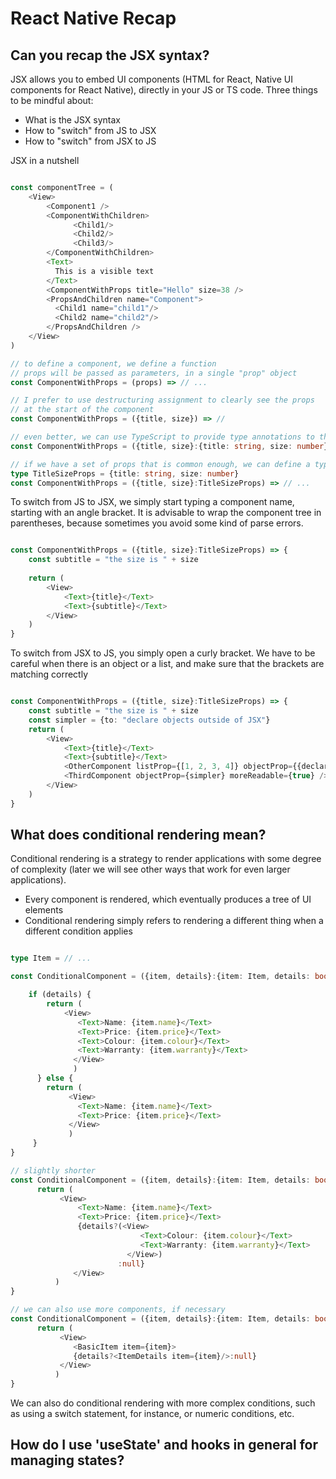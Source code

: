 # React Native Recap

## Can you recap the JSX syntax?

JSX allows you to embed UI components (HTML for React, Native UI components for React Native), directly in your JS or TS code. Three things to be mindful about:
- What is the JSX syntax
- How to "switch" from JS to JSX
- How to "switch" from JSX to JS

JSX in a nutshell
```typescript

const componentTree = (
    <View>
        <Component1 />
        <ComponentWithChildren>
              <Child1/>
              <Child2/>
              <Child3/>
        </ComponentWithChildren>
        <Text>
          This is a visible text
        </Text>
        <ComponentWithProps title="Hello" size=38 />
        <PropsAndChildren name="Component">
          <Child1 name="child1"/>
          <Child2 name="child2"/>
        </PropsAndChildren />
    </View>
)

// to define a component, we define a function
// props will be passed as parameters, in a single "prop" object
const ComponentWithProps = (props) => // ...

// I prefer to use destructuring assignment to clearly see the props
// at the start of the component
const ComponentWithProps = ({title, size}) => //

// even better, we can use TypeScript to provide type annotations to the props:
const ComponentWithProps = ({title, size}:{title: string, size: number}) => // ...

// if we have a set of props that is common enough, we can define a type or an interface for them
type TitleSizeProps = {title: string, size: number}
const ComponentWithProps = ({title, size}:TitleSizeProps) => // ...
```

To switch from JS to JSX, we simply start typing a component name, starting with an angle bracket. It is advisable to wrap the component tree in parentheses, because sometimes you avoid some kind of parse errors. 

```typescript

const ComponentWithProps = ({title, size}:TitleSizeProps) => {
    const subtitle = "the size is " + size
    
    return (
        <View>
            <Text>{title}</Text>
            <Text>{subtitle}</Text>
        </View>    
    )
}
```

To switch from JSX to JS, you simply open a curly bracket. We have to be careful when there is an object or a list, and make sure that the brackets are matching correctly

```typescript

const ComponentWithProps = ({title, size}:TitleSizeProps) => {
    const subtitle = "the size is " + size
    const simpler = {to: "declare objects outside of JSX"}
    return (
        <View>
            <Text>{title}</Text>
            <Text>{subtitle}</Text>
            <OtherComponent listProp={[1, 2, 3, 4]} objectProp={{declare: "object", property: "value", notice: "the two brackets"}} />
            <ThirdComponent objectProp={simpler} moreReadable={true} />
        </View>    
    )
}
```

## What does conditional rendering mean?

Conditional rendering is a strategy to render applications with some degree of complexity (later we will see other ways that work for even larger applications). 

- Every component is rendered, which eventually produces a tree of UI elements
- Conditional rendering simply refers to rendering a different thing when a different condition applies

```typescript

type Item = // ...

const ConditionalComponent = ({item, details}:{item: Item, details: boolean}) => {

    if (details) {
        return (
            <View>
               <Text>Name: {item.name}</Text>
               <Text>Price: {item.price}</Text>
               <Text>Colour: {item.colour}</Text>
               <Text>Warranty: {item.warranty}</Text>
              </View>
              )
      } else {
        return ( 
             <View>
               <Text>Name: {item.name}</Text>
               <Text>Price: {item.price}</Text>
             </View>
             )
     }
}

// slightly shorter
const ConditionalComponent = ({item, details}:{item: Item, details: boolean}) => {
      return (
           <View>
               <Text>Name: {item.name}</Text>
               <Text>Price: {item.price}</Text>
               {details?(<View>
                             <Text>Colour: {item.colour}</Text>
                             <Text>Warranty: {item.warranty}</Text>
                          </View>)
                        :null}
              </View>
          )
}

// we can also use more components, if necessary
const ConditionalComponent = ({item, details}:{item: Item, details: boolean}) => {
      return (
           <View>
              <BasicItem item={item}>
              {details?<ItemDetails item={item}/>:null}
           </View>
          )
}

```

We can also do conditional rendering with more complex conditions, such as using a switch statement, for instance, or numeric conditions, etc.


## How do I use 'useState' and hooks in general for managing states? 


